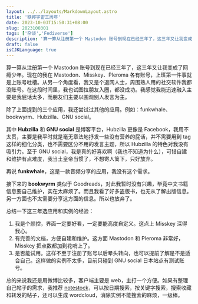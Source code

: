 ```yaml
---
layout: ../../layouts/MarkdownLayout.astro
title: '联邦宇宙三周年'
date: 2023-10-03T15:50:31+08:00
slug: 2023100301
tags: ['杂谈','Fediverse']
description: '算一算从注册第一个 Mastodon 账号到现在已经三年了，这三年又让我变成了网瘾少年。'
draft: false
isCJKLanguage: true
---
```

算一算从注册第一个 Mastodon 账号到现在已经三年了，这三年又让我变成了网瘾少年。现在的我在 Mastodon、Misskey、Pleroma 各有账号，上班第一件事就是上账号吐槽。从另一个角度看，我又是个退网人士，周围熟人用的社交软件我都没账号。在这段时间里，我也试图拉朋友入圈，都没成功。我感觉我能迅速融入主要是我屁话太多，而朋友们主要以围观别人发言为主。

除了上面提到的三个应用，我还尝试过其他的应用。例如：funkwhale、bookwyrm、Hubzilla、GNU social。

其中 **Hubzilla** 和 **GNU social** 是博客平台，Hubzilla 更像是 Facebook，我用不太贯，主要是我平时就是毫无章法地抒发一些没有营养的屁话，并不需要用到 tag 这样的细化分类，也不需要区分不用的发言主题，所以 Hubzilla 的特色对我没有吸引力。至于 GNU social，我是真的好喜欢啊（我也不知道为什么），可惜自建和维护有点难度，我当土皇帝当惯了，不想寄人篱下，只好放弃。

再说 **funkwhale**，这是一款音频分享的应用，我没有这个需求。

接下来的 **bookwyrm** 类似于 Goodreads，对此我暂时没有兴趣，毕竟中文书籍信息要自己维护，实在太麻烦了。而且我看了好多盗版书，也无从了解出版信息。另一方面也不太需要分享这方面的信息。所以也放弃了。

总结一下这三年选应用和实例的经验：

1. 我是个颜控，界面一定要好看，一定要能高度自定义。这点上 Misskey 深得我心。
2. 有完善的文档，方便自建和维护。这方面 Mastodon 和 Pleroma 非常好，Misskey 把点数都加到花哨上了。
3. 是否能试用。这样不至于注册了账号以后晕头转向，也可以提前了解是不是适合自己。这样做的实例不太多，目前只碰到 GNU social 日本站点有测试账号。

总的来说我还是用微博比较多，客户端主要是 web，主打一个方便。如果有整理自己帖子的需求，我推荐 [notestock](https://notestock.osa-p.net/)，可以按日期搜索，按关键字搜索，搜索收藏和转发的帖子，还可以生成 wordcloud，消除实例不能搜索的麻烦，一级棒。

